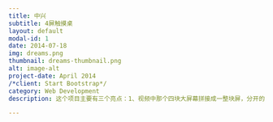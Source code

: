 ```yaml
---
title: 中兴
subtitle: 4屏触摸桌
layout: default
modal-id: 1
date: 2014-07-18
img: dreams.png
thumbnail: dreams-thumbnail.png
alt: image-alt
project-date: April 2014
/*client: Start Bootstrap*/
category: Web Development
description: 这个项目主要有三个亮点：1、视频中那个四块大屏幕拼接成一整块屏，分开的动画和整体的动画都是一台主机控制的，这就意味着程序搭建了很优质的底层框架，可以不管分开运行四个交互界面还是整个作为一个界面展示交互，内存占用及GPU的使用都极为合理2、因为四块不同屏幕一台主机控制，每块屏幕上又都是多点（5点）触控，所以对于整个程序的坐标点编辑就非常有要求3、还有一个爆破粒子效果，在一块四屏拼接的大屏上展示调整效果方面，耗费很多功夫，但最终还是给严谨的客户一个满意的产品～

---
```

